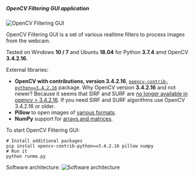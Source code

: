 ##### OpenCV Filtering GUI application

![OpenCV Filtering GUI](data/2019.09.04-opencv-filtering-gui.png)

OpenCV Filtering GUI is a set of various realtime filters
to process images from the webcam.

Tested on Windows **10 / 7** and Ubuntu **18.04** for Python **3.7.4** amd OpenCV **3.4.2.16**.

External libraries:
   * **OpenCV with contributions, version 3.4.2.16**, [`opencv-contrib-python==3.4.2.16`](https://pypi.org/project/opencv-contrib-python) package.
     Why OpenCV version **3.4.2.16** and not newer? Because it seems that SIRF and SURF are
     [no longer available in opencv > 3.4.2.16](https://github.com/DynaSlum/satsense/issues/13).
     If you need SIRF and SURF algorithms use OpenCV 3.4.2.16 or older.
   * **Pillow** to open images of [various formats](https://pillow.readthedocs.io/en/stable/handbook/image-file-formats.html).
   * **NumPy** support for [arrays and matrices](https://numpy.org/).

To start OpenCV Filtering GUI:
```shell script
# Install additional packages
pip install opencv-contrib-python==3.4.2.16 pillow numpy
# Run it
python runme.py
```

Software architecture:
![Software architecture](data/2019.09.04-opencv-filtering-architecture.png)
